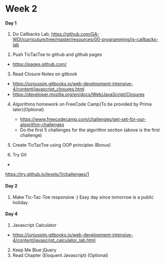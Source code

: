 # Week 2
#### Day 1

1. Do Callbacks Lab, https://github.com/GA-WDI/curriculum/tree/master/resources/00-programming/js-callbacks-lab
 
2. Push TicTacToe to  github and github pages
  * https://pages.github.com/

3. Read Closure Notes on gitbook 
  * https://juniussim.gitbooks.io/web-development-intensive-4/content/javascript_closures.html
 * https://developer.mozilla.org/en/docs/Web/JavaScript/Closures
4. Algorithms homework on FreeCode Camp(To be provided by Prima later)(Optional)
   * https://www.freecodecamp.com/challenges/get-set-for-our-algorithm-challenges
   * Do the first 5 challenges for the algorithm section (above is the first challenge)

5. Create TicTacToe using OOP principles (Bonus)
6. Try Git 
  * 
https://try.github.io/levels/1/challenges/1

#### Day 2

1. Make Tic-Tac-Toe responsive :) Easy day since tomorrow is a public holiday.

#### Day 4

1. Javascript Calculator 
  * https://juniussim.gitbooks.io/web-development-intensive-4/content/javascript_calculator_lab.html
 

2. Keep Me Blue jQuery
3. Read Chapter (Eloquent Javascript) (Optional)



